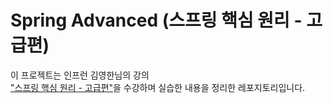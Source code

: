 # Spring Advanced (스프링 핵심 원리 - 고급편)

이 프로젝트는 인프런 김영한님의 강의  
["스프링 핵심 원리 - 고급편"](https://www.inflearn.com/course/%EC%8A%A4%ED%94%84%EB%A7%81-%ED%95%B5%EC%8B%AC-%EC%9B%90%EB%A6%AC-%EA%B3%A0%EA%B8%89%ED%8E%B8#curriculum)을 수강하며 실습한 내용을 정리한 레포지토리입니다.
